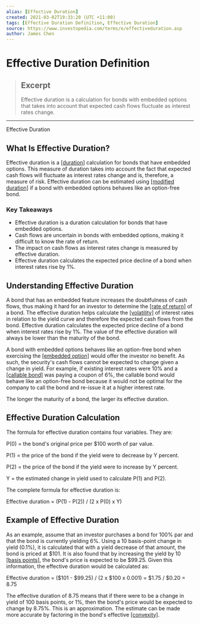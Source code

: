 ```yaml
---
alias: [Effective Duration]
created: 2021-03-02T19:33:20 (UTC +11:00)
tags: [Effective Duration Definition, Effective Duration]
source: https://www.investopedia.com/terms/e/effectiveduration.asp
author: James Chen
---
```


# Effective Duration Definition

> ## Excerpt
> Effective duration is a calculation for bonds with embedded options that takes into account that expected cash flows fluctuate as interest rates change.

---

Effective Duration
## What Is Effective Duration?

Effective duration is a [[duration]](https://www.investopedia.com/terms/d/duration.asp) calculation for bonds that have embedded options. This measure of duration takes into account the fact that expected cash flows will fluctuate as interest rates change and is, therefore, a measure of risk. Effective duration can be estimated using [[modified duration]](https://www.investopedia.com/terms/m/modifiedduration.asp) if a bond with embedded options behaves like an option-free bond.

### Key Takeaways

-   Effective duration is a duration calculation for bonds that have embedded options.
-   Cash flows are uncertain in bonds with embedded options, making it difficult to know the rate of return.
-   The impact on cash flows as interest rates change is measured by effective duration.
-   Effective duration calculates the expected price decline of a bond when interest rates rise by 1%. 

## Understanding Effective Duration

A bond that has an embedded feature increases the doubtfulness of cash flows, thus making it hard for an investor to determine the [[rate of return]](https://www.investopedia.com/terms/r/rateofreturn.asp) of a bond. The effective duration helps calculate the [[volatility]](https://www.investopedia.com/terms/v/volatility.asp) of interest rates in relation to the yield curve and therefore the expected cash flows from the bond. Effective duration calculates the expected price decline of a bond when interest rates rise by 1%. The value of the effective duration will always be lower than the maturity of the bond.

A bond with embedded options behaves like an option-free bond when exercising the [[embedded option]](https://www.investopedia.com/terms/e/embeddedoption.asp) would offer the investor no benefit. As such, the security's cash flows cannot be expected to change given a change in yield. For example, if existing interest rates were 10% and a [[callable bond]](https://www.investopedia.com/terms/c/callablebond.asp) was paying a coupon of 6%, the callable bond would behave like an option-free bond because it would not be optimal for the company to call the bond and re-issue it at a higher interest rate.

The longer the maturity of a bond, the larger its effective duration.

## Effective Duration Calculation

The formula for effective duration contains four variables. They are:

P(0) = the bond's original price per $100 worth of par value.

P(1) = the price of the bond if the yield were to decrease by Y percent.

P(2) = the price of the bond if the yield were to increase by Y percent.

Y = the estimated change in yield used to calculate P(1) and P(2).

The complete formula for effective duration is: 

Effective duration = (P(1) - P(2)) / (2 x P(0) x Y)

## Example of Effective Duration

As an example, assume that an investor purchases a bond for 100% par and that the bond is currently yielding 6%. Using a 10 basis-point change in yield (0.1%), it is calculated that with a yield decrease of that amount, the bond is priced at $101. It is also found that by increasing the yield by 10 [[basis points]](https://www.investopedia.com/terms/b/basispoint.asp), the bond's price is expected to be $99.25. Given this information, the effective duration would be calculated as:

Effective duration = ($101 - $99.25) / (2 x $100 x 0.001) = $1.75 / $0.20 = 8.75

The effective duration of 8.75 means that if there were to be a change in yield of 100 basis points, or 1%, then the bond's price would be expected to change by 8.75%. This is an approximation. The estimate can be made more accurate by factoring in the bond's effective [[convexity]](https://www.investopedia.com/terms/c/convexity.asp).
